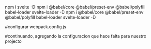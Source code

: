 npm i svelte -D
npm i @babel/core @babel/preset-env @babel/polyfill babel-loader svelte-loader -D
npm i @babel/core @babel/preset-env @babel/polyfill babel-loader svelte-loader -D

#configurar webpack.config.js


#continuando, agregando la configuracion que hace falta para nuestro projecto
